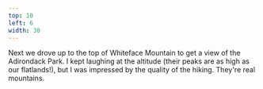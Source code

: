 ```yaml
---
top: 10
left: 6
width: 30
---
```

<span class="voice--tom">
Next we drove up to the top of Whiteface Mountain
to get a view of the Adirondack Park.
</span>

<span class="voice--teresa">
I kept laughing at the altitude (their peaks are as high as our flatlands!),
but I was impressed by the quality of the hiking.
They're real mountains.
</span>
